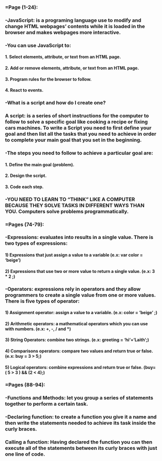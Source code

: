 ### =Page (1-24):
### -JavaScript: is a programing language use to modify and change HTML webpages’ contents while it is loaded in the browser and makes webpages more interactive.
### -You can use JavaScript to:
#### 1.	Select elements, attribute, or text from an HTML page.
#### 2.	Add or remove elements, attribute, or text from an HTML page.
#### 3.	Program rules for the browser to follow.
#### 4.	React to events.
### -What is a script and how do I create one?
### A script: is a series of short instructions for the computer to follow to solve a specific goal like cooking a recipe or fixing cars machines. To write a Script you need to first define your goal and then list all the tasks that you need to achieve in order to complete your main goal that you set in the beginning. 
### -The steps you need to follow to achieve a particular goal are:
####   1. Define the main goal (problem).
####   2. Design the script. 
####   3. Code each step.
### -YOU NEED TO LEARN TO “THINK” LIKE A COMPUTER BECAUSE THEY SOLVE TASKS IN DIFFERENT WAYS THAN YOU. Computers solve problems programmatically.

### =Pages (74-79):
### -Expressions: evaluates into results in a single value. There is two types of expressions:
#### 1) Expressions that just assign a value to a variable (e.x: var color = ‘beige’)   
#### 2) Expressions that use two or more value to return a single value. (e.x: 3 * 2 ;)
### -Operators: expressions rely in operators and they allow programmers to create a single value from one or more values. There is five types of operator:
#### 1) Assignment operator: assign a value to a variable. (e.x: color = ’beige’ ;)
#### 2) Arithmetic operators: a mathematical operators which you can use with numbers. (e.x: +, -, / and *)
#### 3) String Operators: combine two strings. (e.x: greeting = ‘hi‘+‘Laith‘;)
#### 4) Comparisons operators: compare two values and return true or false. (e.x: buy = 3 > 5;)
#### 5) Logical operators: combine expressions and return true or false. (buy= ( 5 > 3 ) && (2 < 4);)

### =Pages (88-94):
### -Functions and Methods: let you group a series of statements together to perform a certain task.
### -Declaring function: to create a function you give it a name and then write the statements needed to achieve its task inside the curly braces.
### Calling a function:  Having declared the function you can then execute all of the statements between its curly braces with just one line of code.
